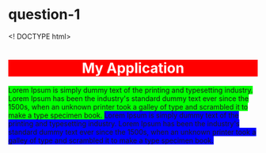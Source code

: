 # question-1
<! DOCTYPE html>
<html>
<head>
<title>Question1</title>
</head>
<body>
<!-- Design & Develop your code here -->
<div style="background-color:red; color: white;" id="head" width="600"
height="200">
<h1 align="center">My Application</h1>
</div>
<div id="body" width="600px" height="400px">
<span style="background-color:#00FF00" id="span1" width="300px"
height="300px">
Lorem Ipsum is simply dummy text of the printing and typesetting industry.
Lorem Ipsum has been the industry's standard dummy text ever since the
1500s, when an unknown printer took a galley of type and scrambled it to
make a type specimen book.
</span>
<span id="span2" width="300px" height="300px" style="background-color:
#0000FF">
Lorem Ipsum is simply dummy text of the printing and typesetting industry.
Lorem Ipsum has been the industry's standard dummy text ever since the
1500s, when an unknown printer took a galley of type and scrambled it to
make a type specimen book.
</span>
</div>
</body>
</html>
